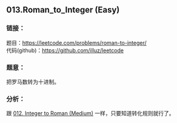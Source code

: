 ## 013.Roman_to_Integer (Easy)

### **链接**：
题目：https://leetcode.com/problems/roman-to-integer/  
代码(github)：https://github.com/illuz/leetcode

### **题意**：
把罗马数转为十进制。

### **分析**：
跟 [012. Integer to Roman (Medium)](http://blog.csdn.net/hcbbt/article/details/44026099) 一样，只要知道转化规则就行了。


